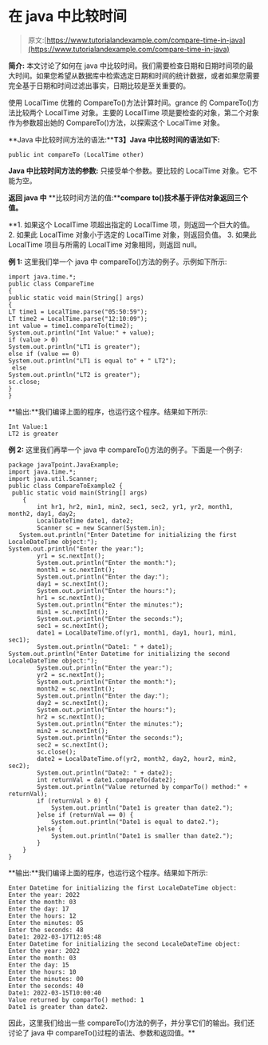 # 在 java 中比较时间

> 原文:[https://www.tutorialandexample.com/compare-time-in-java](https://www.tutorialandexample.com/compare-time-in-java)

**简介:** 本文讨论了如何在 java 中比较时间。我们需要检查日期和日期时间项的最大时间。如果您希望从数据库中检索选定日期和时间的统计数据，或者如果您需要完全基于日期和时间过滤出事实，日期比较是至关重要的。

使用 LocalTime 优雅的 CompareTo()方法计算时间。grance 的 CompareTo()方法比较两个 LocalTime 对象。主要的 LocalTime 项是要检查的对象，第二个对象作为参数超出她的 CompareTo()方法，以探索这个 LocalTime 对象。

**Java 中比较时间方法的语法:****T3】Java 中比较时间的语法如下:**

```
public int compareTo (LocalTime other)  
```

**Java 中比较时间方法的参数:** 只接受单个参数。要比较的 LocalTime 对象。它不能为空。

**返回 java 中** **比较时间方法的值:****compare to()技术基于评估对象返回三个值。**

 **1.  如果这个 LocalTime 项超出指定的 LocalTime 项，则返回一个巨大的值。
2.  如果此 LocalTime 对象小于选定的 LocalTime 对象，则返回负值。
3.  如果此 LocalTime 项目与所需的 LocalTime 对象相同，则返回 null。

**例 1:** 这里我们举一个 java 中 compareTo()方法的例子。示例如下所示:

```
import java.time.*;
public class CompareTime
{
public static void main(String[] args)
{
LT time1 = LocalTime.parse("05:50:59");
LT time2 = LocalTime.parse("12:10:09");
int value = time1.compareTo(time2);
System.out.println("Int Value:" + value);
if (value > 0)          
System.out.println("LT1 is greater");
else if (value == 0)         
System.out.println("LT1 is equal to" + " LT2");
 else          
System.out.println("LT2 is greater");
sc.close;
}
}
```

**输出:**我们编译上面的程序，也运行这个程序。结果如下所示:

```
Int Value:1
LT2 is greater
```

**例 2:** 这里我们再举一个 java 中 compareTo()方法的例子。下面是一个例子:

```
package javaTpoint.JavaExample; 
import java.time.*;  
import java.util.Scanner;  
public class CompareToExample2 {  
 public static void main(String[] args)  
    {  
        int hr1, hr2, min1, min2, sec1, sec2, yr1, yr2, month1, month2, day1, day2;
        LocalDateTime date1, date2;  
        Scanner sc = new Scanner(System.in);  
   System.out.println("Enter Datetime for initializing the first LocaleDateTime object:");        
System.out.println("Enter the year:");  
        yr1 = sc.nextInt();  
        System.out.println("Enter the month:");  
        month1 = sc.nextInt();  
        System.out.println("Enter the day:");  
        day1 = sc.nextInt();  
        System.out.println("Enter the hours:");  
        hr1 = sc.nextInt();  
        System.out.println("Enter the minutes:");  
        min1 = sc.nextInt();  
        System.out.println("Enter the seconds:");  
        sec1 = sc.nextInt();  
        date1 = LocalDateTime.of(yr1, month1, day1, hour1, min1, sec1);  
        System.out.println("Date1: " + date1);  
System.out.println("Enter Datetime for initializing the second LocaleDateTime object:");  
        System.out.println("Enter the year:");  
        yr2 = sc.nextInt();  
        System.out.println("Enter the month:");  
        month2 = sc.nextInt();  
        System.out.println("Enter the day:");  
        day2 = sc.nextInt();  
        System.out.println("Enter the hours:");  
        hr2 = sc.nextInt();  
        System.out.println("Enter the minutes:");  
        min2 = sc.nextInt();  
        System.out.println("Enter the seconds:");  
        sec2 = sc.nextInt();  
        sc.close();  
        date2 = LocalDateTime.of(yr2, month2, day2, hour2, min2, sec2);  
        System.out.println("Date2: " + date2);  
        int returnVal = date1.compareTo(date2); 
        System.out.println("Value returned by comparTo() method:" + returnVal);  
        if (returnVal > 0) {  
            System.out.println("Date1 is greater than date2.");  
        }else if (returnVal == 0) {  
            System.out.println("Date1 is equal to date2.");  
        }else {  
            System.out.println("Date1 is smaller than date2.");  
        }  
    }  
} 
```

**输出:**我们编译上面的程序，也运行这个程序。结果如下所示:

```
Enter Datetime for initializing the first LocaleDateTime object:
Enter the year: 2022
Enter the month: 03
Enter the day: 17
Enter the hours: 12
Enter the minutes: 05
Enter the seconds: 48
Date1: 2022-03-17T12:05:48
Enter Datetime for initializing the second LocaleDateTime object:
Enter the year: 2022
Enter the month: 03
Enter the day: 15
Enter the hours: 10
Enter the minutes: 00
Enter the seconds: 40
Date1: 2022-03-15T10:00:40
Value returned by comparTo() method: 1
Date1 is greater than date2.
```

因此，这里我们给出一些 compareTo()方法的例子，并分享它们的输出。我们还讨论了 java 中 compareTo()过程的语法、参数和返回值。**